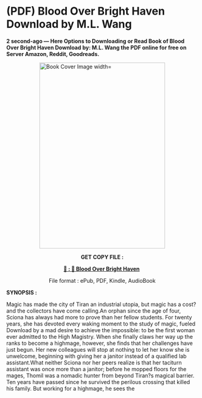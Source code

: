 # (PDF) Blood Over Bright Haven Download by M.L.  Wang

<p><strong>2 second-ago &mdash; Here Options to Downloading or Read Book of Blood Over Bright Haven Download by: M.L.  Wang the PDF online for free on Server Amazon, Reddit, Goodreads.</strong></p><p><a href="https://us.ebookarea.xyz/?book=208430658-blood-over-bright-haven"><img style="display: block; margin-left: auto; margin-right: auto;" src="https://i.gr-assets.com/images/S/compressed.photo.goodreads.com/books/1717354584l/208430658.jpg" alt="Book Cover Image width=" width="330" height="488" /></a></p><p style="text-align: center;"><strong>GET COPY FILE :</strong></p><p style="text-align: center;"><strong><a href="https://us.ebookarea.xyz/?book=208430658-blood-over-bright-haven" target="_blank" rel="noopener">📢 : 🔗 Blood Over Bright Haven</a>&nbsp;</strong></p><p style="text-align: center;">File format : ePub, PDF, Kindle, AudioBook</p><p><strong>SYNOPSIS :</strong></p><p>Magic has made the city of Tiran an industrial utopia, but magic has a cost?and the collectors have come calling.An orphan since the age of four, Sciona has always had more to prove than her fellow students. For twenty years, she has devoted every waking moment to the study of magic, fueled Download by a mad desire to achieve the impossible: to be the first woman ever admitted to the High Magistry. When she finally claws her way up the ranks to become a highmage, however, she finds that her challenges have just begun. Her new colleagues will stop at nothing to let her know she is unwelcome, beginning with giving her a janitor instead of a qualified lab assistant.What neither Sciona nor her peers realize is that her taciturn assistant was once more than a janitor; before he mopped floors for the mages, Thomil was a nomadic hunter from beyond Tiran?s magical barrier. Ten years have passed since he survived the perilous crossing that killed his family. But working for a highmage, he sees the </p>
